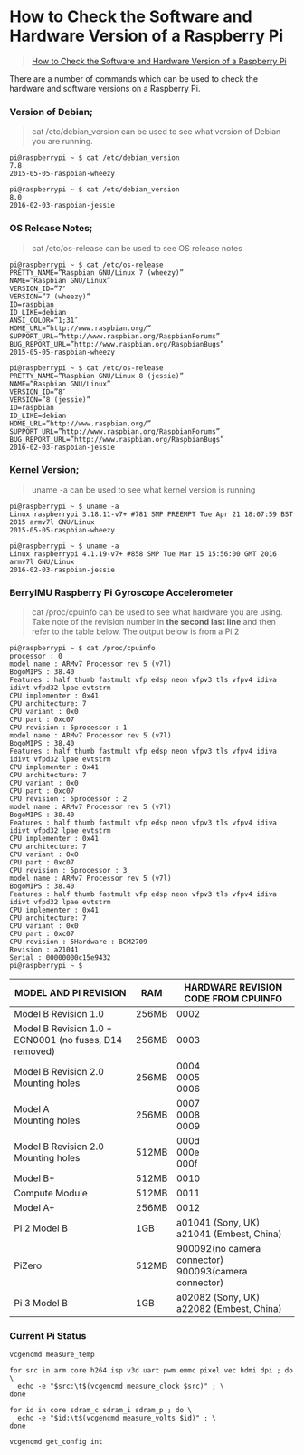 # How to Check the Software and Hardware Version of a Raspberry Pi

> [How to Check the Software and Hardware Version of a Raspberry Pi](http://ozzmaker.com/check-raspberry-software-hardware-version-command-line/)

There are a number of commands which can be used to check the hardware and software versions on a Raspberry Pi.

### Version of Debian;

> cat /etc/debian_version can be used to see what version of Debian you are running.

    pi@raspberrypi ~ $ cat /etc/debian_version
    7.8
    2015-05-05-raspbian-wheezy

    pi@raspberrypi ~ $ cat /etc/debian_version
    8.0
    2016-02-03-raspbian-jessie

### OS Release Notes;

> cat /etc/os-release can be used to see OS release notes

    pi@raspberrypi ~ $ cat /etc/os-release
    PRETTY_NAME=”Raspbian GNU/Linux 7 (wheezy)”
    NAME=”Raspbian GNU/Linux”
    VERSION_ID=”7″
    VERSION=”7 (wheezy)”
    ID=raspbian
    ID_LIKE=debian
    ANSI_COLOR=”1;31″
    HOME_URL=”http://www.raspbian.org/”
    SUPPORT_URL=”http://www.raspbian.org/RaspbianForums”
    BUG_REPORT_URL=”http://www.raspbian.org/RaspbianBugs”
    2015-05-05-raspbian-wheezy

    pi@raspberrypi ~ $ cat /etc/os-release
    PRETTY_NAME=”Raspbian GNU/Linux 8 (jessie)”
    NAME=”Raspbian GNU/Linux”
    VERSION_ID=”8″
    VERSION=”8 (jessie)”
    ID=raspbian
    ID_LIKE=debian
    HOME_URL=”http://www.raspbian.org/”
    SUPPORT_URL=”http://www.raspbian.org/RaspbianForums”
    BUG_REPORT_URL=”http://www.raspbian.org/RaspbianBugs”
    2016-02-03-raspbian-jessie

### Kernel Version;

> uname -a can be used to see what kernel version is running

    pi@raspberrypi ~ $ uname -a
    Linux raspberrypi 3.18.11-v7+ #781 SMP PREEMPT Tue Apr 21 18:07:59 BST 2015 armv7l GNU/Linux
    2015-05-05-raspbian-wheezy

    pi@raspberrypi ~ $ uname -a
    Linux raspberrypi 4.1.19-v7+ #858 SMP Tue Mar 15 15:56:00 GMT 2016 armv7l GNU/Linux
    2016-02-03-raspbian-jessie

 

### BerryIMU Raspberry Pi Gyroscope Accelerometer

> cat /proc/cpuinfo can be used to see what hardware you are using. Take note of the revision number in **the second last line** and then refer to the table below. The output below is from a Pi 2

    pi@raspberrypi ~ $ cat /proc/cpuinfo
    processor : 0
    model name : ARMv7 Processor rev 5 (v7l)
    BogoMIPS : 38.40
    Features : half thumb fastmult vfp edsp neon vfpv3 tls vfpv4 idiva idivt vfpd32 lpae evtstrm
    CPU implementer : 0x41
    CPU architecture: 7
    CPU variant : 0x0
    CPU part : 0xc07
    CPU revision : 5processor : 1
    model name : ARMv7 Processor rev 5 (v7l)
    BogoMIPS : 38.40
    Features : half thumb fastmult vfp edsp neon vfpv3 tls vfpv4 idiva idivt vfpd32 lpae evtstrm
    CPU implementer : 0x41
    CPU architecture: 7
    CPU variant : 0x0
    CPU part : 0xc07
    CPU revision : 5processor : 2
    model name : ARMv7 Processor rev 5 (v7l)
    BogoMIPS : 38.40
    Features : half thumb fastmult vfp edsp neon vfpv3 tls vfpv4 idiva idivt vfpd32 lpae evtstrm
    CPU implementer : 0x41
    CPU architecture: 7
    CPU variant : 0x0
    CPU part : 0xc07
    CPU revision : 5processor : 3
    model name : ARMv7 Processor rev 5 (v7l)
    BogoMIPS : 38.40
    Features : half thumb fastmult vfp edsp neon vfpv3 tls vfpv4 idiva idivt vfpd32 lpae evtstrm
    CPU implementer : 0x41
    CPU architecture: 7
    CPU variant : 0x0
    CPU part : 0xc07
    CPU revision : 5Hardware : BCM2709
    Revision : a21041
    Serial : 00000000c15e9432
    pi@raspberrypi ~ $

|MODEL AND PI REVISION	|RAM|	HARDWARE REVISION CODE FROM CPUINFO|
|---|---|---|
|Model B Revision 1.0	|256MB|	0002|
|Model B Revision 1.0 + ECN0001 (no fuses, D14 removed)	|256MB|	0003|
|Model B Revision 2.0<br>Mounting holes	|256MB|	0004<br>0005<br>0006|
|Model A<br>Mounting holes	|256MB|	0007<br>0008<br>0009|
|Model B Revision 2.0<br>Mounting holes	|512MB|	000d<br>000e<br>000f|
|Model B+	|512MB|	0010|
|Compute Module	|512MB|	0011|
|Model A+	|256MB|	0012|
|Pi 2 Model B	|1GB|	a01041 (Sony, UK)<br>a21041 (Embest, China)|
|PiZero	|512MB|	900092(no camera connector)<br>900093(camera connector)|
|Pi 3 Model B	|1GB|	a02082 (Sony, UK)<br>a22082 (Embest, China)|

### Current Pi Status

```
vcgencmd measure_temp
```

```
for src in arm core h264 isp v3d uart pwm emmc pixel vec hdmi dpi ; do \
  echo -e "$src:\t$(vcgencmd measure_clock $src)" ; \
done
```

```
for id in core sdram_c sdram_i sdram_p ; do \
  echo -e "$id:\t$(vcgencmd measure_volts $id)" ; \
done
```

```
vcgencmd get_config int
```
